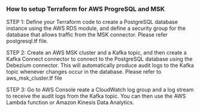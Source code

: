 ### How to setup Terraform for AWS ProgreSQL and MSK

STEP 1:
Define your Terraform code to create a PostgreSQL database instance using the AWS RDS module, and define a security group for the database that allows traffic from the MSK connector. Please refer postgresql.tf file.

STEP 2:
Create an AWS MSK cluster and a Kafka topic, and then create a Kafka Connect connector to connect to the PostgreSQL database using the Debezium connector. This will automatically produce audit logs to the Kafka topic whenever changes occur in the database. Please refer to aws_msk_cluster.tf file

STEP 3:
Go to AWS Console reate a CloudWatch log group and a log stream to receive the audit logs from the Kafka topic. You can then use the AWS Lambda function or Amazon Kinesis Data Analytics.
